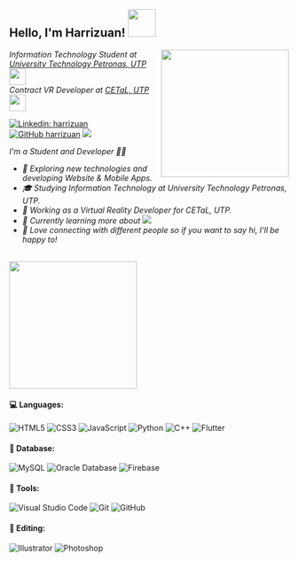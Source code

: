 <h2> Hello, I'm Harrizuan! <img src="https://thumbs.gfycat.com/IllustriousFoolishBlackpanther-max-1mb.gif" width="50"></h2>
<img align='right' src="https://media.giphy.com/media/M9gbBd9nbDrOTu1Mqx/giphy.gif" width="230">
<p><em>Information Technology Student at <a href="https://www.utp.edu.my/Pages/Home.aspx">University Technology Petronas, UTP</a><img src="https://media.giphy.com/media/fYSnHlufseco8Fh93Z/giphy.gif" width="30"></br>Contract VR Developer at <a href="http://cetal.utp.edu.my/">CETaL, UTP</a><img src="https://media.giphy.com/media/WUlplcMpOCEmTGBtBW/giphy.gif" width="30"> 
</em></p>

[![Linkedin: harrizuan](https://img.shields.io/badge/-harrizuan-blue?style=flat-square&logo=Linkedin&logoColor=white&link=https://www.linkedin.com/in/harrizuan/)](https://www.linkedin.com/in/harrizuan/)
[![GitHub harrizuan](https://img.shields.io/github/followers/harrizuan?label=follow&style=social)](https://github.com/harrizuan)
![](https://visitor-badge.glitch.me/badge?page_id=harrizuan.harrizuan)

<p><em> I'm a Student and Developer 🐱‍💻
 
- 🤔 Exploring new technologies and developing Website & Mobile Apps.
- 🎓 Studying Information Technology at University Technology Petronas, UTP.
- 💼 Working as a Virtual Reality Developer for CETaL, UTP.
- 🌱 Currently learning more about <img src="https://img.shields.io/badge/-Flutter-3a495d?style=flat&logo=flutter&logoColor=67b7f7">
- 💬 Love connecting with different people so if you want to say hi, I'll be happy to!</em></p>
 
 </br>
 
<img align='center' src="https://i2.wp.com/allhtaccess.info/wp-content/uploads/2018/03/programming.gif?fit=1281%2C716&ssl=1" width="230">

#### 💻 Languages:
![HTML5](https://img.shields.io/badge/-HTML5-E34F26?style=flat&logo=html5&logoColor=white)
![CSS3](https://img.shields.io/badge/-CSS3-1572B6?style=flat&logo=css3&logoColor=white)
![JavaScript](https://img.shields.io/badge/-JavaScript-eed718?style=flat&logo=javascript&logoColor=fffff)
![Python](https://img.shields.io/badge/-Python-black?style=flat&logo=python&logoColor=white)
![C++](https://img.shields.io/badge/-C%20&%20C++-659ad2?style=flat&logo=c%2B%2B&logoColor=ffffff)
![Flutter](https://img.shields.io/badge/-Flutter-3a495d?style=flat&logo=flutter&logoColor=67b7f7)
    
#### 📅 Database:
![MySQL](https://img.shields.io/badge/-MySQL-333333?style=flat&logo=mysql)
![Oracle Database](http://img.shields.io/badge/-Oracle-DD0031?style=flat-square&logo=oracle)
![Firebase](https://img.shields.io/badge/-Firebase-FFA611?style=flat&logo=firebase&logoColor=FFFFFF)
   
#### 🔧 Tools:
![Visual Studio Code](http://img.shields.io/badge/-VS%20Code-007ACC?style=flat&logo=visual%20studio%20code&logoColor=white)
![Git](http://img.shields.io/badge/-Git-F1502F?style=flat&logo=git&logoColor=FFFFFF)
![GitHub](http://img.shields.io/badge/-Github-000000?style=flat&logo=github&logoColor=FFFFFF)

#### 🎥 Editing:
![Illustrator](https://aleen42.github.io/badges/src/illustrator.svg)
![Photoshop](https://aleen42.github.io/badges/src/photoshop.svg)
